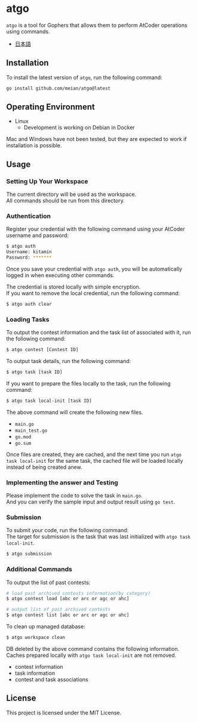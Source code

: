 # atgo

`atgo` is a tool for Gophers that allows them to perform AtCoder operations using commands.

- [日本語](./README-ja.md)

## Installation

To install the latest version of `atgo`, run the following command:

```bash
go install github.com/meian/atgo@latest
```

## Operating Environment

- Linux
  - Development is working on Debian in Docker

Mac and Windows have not been tested, but they are expected to work if installation is possible.

## Usage

### Setting Up Your Workspace

The current directory will be used as the workspace.  
All commands should be run from this directory.

### Authentication

Register your credential with the following command using your AtCoder username and password:

```bash
$ atgo auth
Username: kitamin
Password: *******
```

Once you save your credential with `atgo auth`, you will be automatically logged in when executing other commands.

The credential is stored locally with simple encryption.  
If you want to remove the local credential, run the following command:

```bash
$ atgo auth clear
```

### Loading Tasks

To output the contest information and the task list of associated with it, run the following command:

```bash
$ atgo contest [Contest ID]
````

To output task details, run the following command:

```bash
$ atgo task [task ID]
````

If you want to prepare the files locally to the task, run the following command:

```bash
$ atgo task local-init [task ID]
````

The above command will create the following new files.

- `main.go`
- `main_test.go`
- `go.mod`
- `go.sum`

Once files are created, they are cached, and the next time you run `atgo task local-init` for the same task, the cached file will be loaded locally instead of being created anew.

### Implementing the answer and Testing

Please implement the code to solve the task in `main.go`.  
And you can verify the sample input and output result using `go test`.

### Submission

To submit your code, run the following command:  
The target for submission is the task that was last initialized with `atgo task local-init`.

```bash
$ atgo submission
````

### Additional Commands

To output the list of past contests:

```bash
# load past archived contests information(by category)
$ atgo contest load [abc or arc or agc or ahc]

# output list of past archived contests
$ atgo contest list [abc or arc or agc or ahc]
```

To clean up managed database:

```bash
$ atgo workspace clean
```

DB deleted by the above command contains the following information.  
Caches prepared locally with `atgo task local-init` are not removed.

- contest information
- task information
- contest and task associations

## License

This project is licensed under the MIT License.
